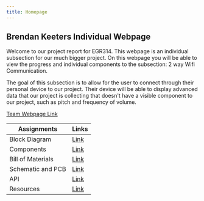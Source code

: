 ```yaml
---
title: Homepage
---
```


## Brendan Keeters Individual Webpage

Welcome to our project report for EGR314. This webpage is an individual subsection for our much bigger project. On this webpage you will be able to view the progress and individual components to the subsection: 2 way Wifi Communication.

The goal of this subsection is to allow for the user to connect through their personal device to our project. Their device will be able to display advanced data that our project is collecting that doesn't have a visible component to our project, such as pitch and frequency of volume.

[Team Webpage Link](https://egr314-2025-s-203.github.io/Team203.github.io/)


Assignments        |  Links
-------------------|---------------------------------------------------------------------
Block Diagram      |  [Link](https://brendan-keeter.github.io/Block_Diagram/)
Components         |  [Link](https://brendan-keeter.github.io/Component_Selection/)
Bill of Materials  |  [Link](https://brendan-keeter.github.io/BOM/)
Schematic and PCB  |  [Link](https://brendan-keeter.github.io/Schematic/)
API                |  [Link](https://brendan-keeter.github.io/API/)
Resources          |  [Link](https://brendan-keeter.github.io/Resources/)
